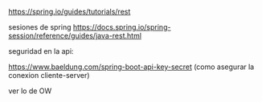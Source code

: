 https://spring.io/guides/tutorials/rest

sesiones de spring
https://docs.spring.io/spring-session/reference/guides/java-rest.html

seguridad en la api:

https://www.baeldung.com/spring-boot-api-key-secret (como asegurar la conexion cliente-server)

ver lo de OW
